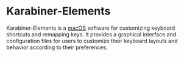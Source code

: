 # Karabiner-Elements
Karabiner-Elements is a [macOS](/wiki/macos) software for customizing keyboard shortcuts and remapping keys. It provides a graphical interface and configuration files for users to customize their keyboard layouts and behavior according to their preferences.